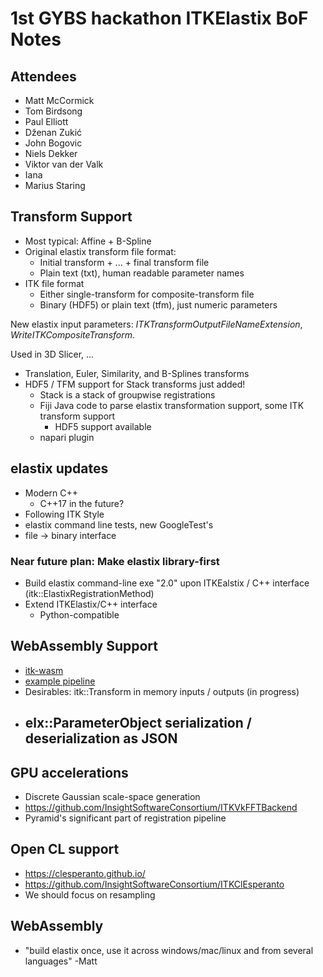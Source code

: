 # 1st GYBS hackathon ITKElastix BoF Notes

## Attendees

- Matt McCormick
- Tom Birdsong
- Paul Elliott
- Dženan Zukić
- John Bogovic
- Niels Dekker
- Viktor van der Valk
- Iana
- Marius Staring

## Transform Support

- Most typical: Affine + B-Spline
- Original elastix transform file format:
    - Initial transform + ... + final transform file
    - Plain text (txt), human readable parameter names
- ITK file format
    - Either single-transform for composite-transform file
    - Binary (HDF5) or plain text (tfm), just numeric parameters

New elastix input parameters: *ITKTransformOutputFileNameExtension*, *WriteITKCompositeTransform*.

Used in 3D Slicer, ...

- Translation, Euler, Similarity, and B-Splines transforms
- HDF5 / TFM support for Stack transforms just added!
    - Stack is a stack of groupwise registrations
    - Fiji Java code to parse elastix transformation support, some ITK transform support
        - HDF5 support available
    - napari plugin

## elastix updates

- Modern C++
    - C++17 in the future?
- Following ITK Style
- elastix command line tests, new GoogleTest's 
- file -> binary interface

### Near future plan: Make elastix library-first

- Build elastix command-line exe "2.0" upon ITKEalstix / C++ interface (itk::ElastixRegistrationMethod)
- Extend ITKElastix/C++ interface
    - Python-compatible

## WebAssembly Support

- [itk-wasm](https://wasm.itk.org/)
- [example pipeline](https://github.com/InsightSoftwareConsortium/GetYourBrainStraight/tree/main/HCK01_2022_Virtual/Tutorials/MetadataPreservation/AccessSpatialMetadata)
- Desirables: itk::Transform in memory inputs / outputs (in progress)
- elx::ParameterObject serialization / deserialization as JSON
    - 

## GPU accelerations

- Discrete Gaussian scale-space generation
- https://github.com/InsightSoftwareConsortium/ITKVkFFTBackend
- Pyramid's significant part of registration pipeline

## Open CL support

- https://clesperanto.github.io/
- https://github.com/InsightSoftwareConsortium/ITKClEsperanto
- We should focus on resampling

## WebAssembly

- "build elastix once, use it across windows/mac/linux and from several languages" -Matt
